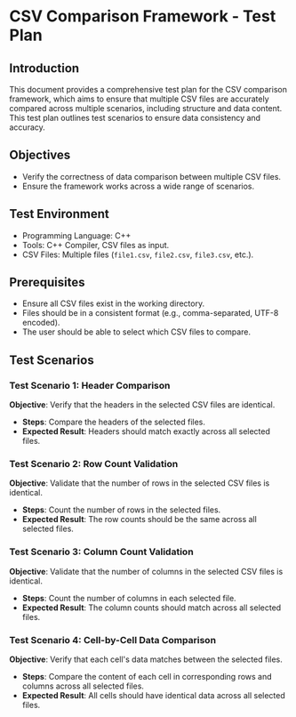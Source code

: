 # CSV Comparison Framework - Test Plan

## Introduction
This document provides a comprehensive test plan for the CSV comparison framework, which aims to ensure that multiple CSV files are accurately compared across multiple scenarios, including structure and data content. This test plan outlines test scenarios to ensure data consistency and accuracy.

## Objectives
- Verify the correctness of data comparison between multiple CSV files.
- Ensure the framework works across a wide range of scenarios.

## Test Environment
- Programming Language: C++
- Tools: C++ Compiler, CSV files as input.
- CSV Files: Multiple files (`file1.csv`, `file2.csv`, `file3.csv`, etc.).

## Prerequisites
- Ensure all CSV files exist in the working directory.
- Files should be in a consistent format (e.g., comma-separated, UTF-8 encoded).
- The user should be able to select which CSV files to compare.

## Test Scenarios

### Test Scenario 1: Header Comparison
**Objective**: Verify that the headers in the selected CSV files are identical.
- **Steps**: Compare the headers of the selected files.
- **Expected Result**: Headers should match exactly across all selected files.

### Test Scenario 2: Row Count Validation
**Objective**: Validate that the number of rows in the selected CSV files is identical.
- **Steps**: Count the number of rows in the selected files.
- **Expected Result**: The row counts should be the same across all selected files.

### Test Scenario 3: Column Count Validation
**Objective**: Validate that the number of columns in the selected CSV files is identical.
- **Steps**: Count the number of columns in each selected file.
- **Expected Result**: The column counts should match across all selected files.

### Test Scenario 4: Cell-by-Cell Data Comparison
**Objective**: Verify that each cell's data matches between the selected files.
- **Steps**: Compare the content of each cell in corresponding rows and columns across all selected files.
- **Expected Result**: All cells should have identical data across all selected files.

